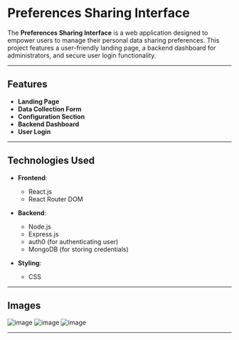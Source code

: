 # Preferences Sharing Interface

The **Preferences Sharing Interface** is a web application designed to empower users to manage their personal data sharing preferences. This project features a user-friendly landing page, a backend dashboard for administrators, and secure user login functionality.

---

## Features

- **Landing Page**
- **Data Collection Form**
- **Configuration Section**
- **Backend Dashboard** 
- **User Login**

---

## Technologies Used

- **Frontend**:
  - React.js
  - React Router DOM

- **Backend**:
  - Node.js
  - Express.js
  - auth0 (for authenticating user)
  - MongoDB (for storing credentials)
- **Styling**:
  - CSS

---

## Images

  ![image](src/components/assets/images/prototypeImages/imageone.png)
  ![image](src/components/assets/images/prototypeImages/imagetwo.png)
  ![image](src/components/assets/images/prototypeImages/imagethree.png)

---